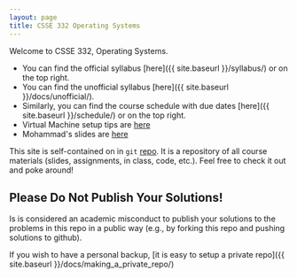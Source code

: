 ```yaml
---
layout: page 
title: CSSE 332 Operating Systems
---
```


Welcome to CSSE 332, Operating Systems.
* You can find the official syllabus [here]({{ site.baseurl }}/syllabus/) or on
  the top right.
* You can find the unofficial syllabus [here]({{ site.baseurl
  }}/docs/unofficial/).
* Similarly, you can find the course schedule with due dates [here]({{
  site.baseurl }}/schedule/) or on the top right. 
* Virtual Machine setup tips are [here](docs/01_linux_install/)
* Mohammad's slides are
[here](https://rosehulman-my.sharepoint.com/:f:/g/personal/noureddi_rose-hulman_edu/Et_SL0dNohVNurEGL6sv0l0BY98XudgkaE3p9TDd1ZnXLQ?e=oaqlAV)

This site is self-contained on in `git`
[repo](https://github.com/rhit-csse332/csse332.git).  It is a repository
of all course materials (slides, assignments, in class, code, etc.). Feel free
to check it out and poke around!

## Please Do Not Publish Your Solutions!
Is is considered an academic misconduct to publish your solutions to the
problems in this repo in a public way (e.g., by forking this repo and pushing
solutions to github). 

If you wish to have a personal backup, [it is easy to setup a private repo]({{
  site.baseurl }}/docs/making_a_private_repo/)
